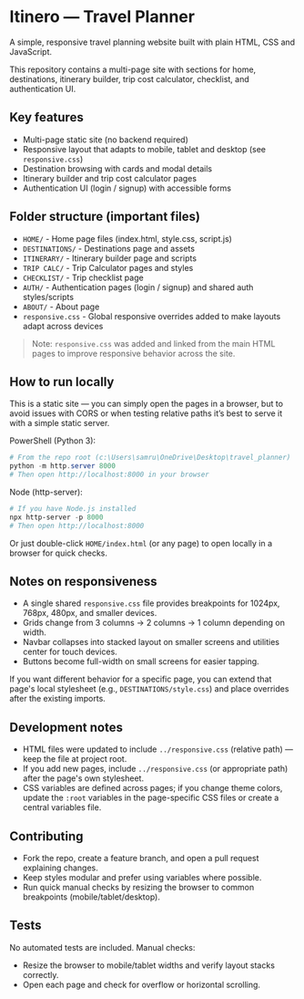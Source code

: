 # Itinero — Travel Planner

A simple, responsive travel planning website built with plain HTML, CSS and JavaScript.

This repository contains a multi-page site with sections for home, destinations, itinerary builder, trip cost calculator, checklist, and authentication UI.

## Key features

- Multi-page static site (no backend required)
- Responsive layout that adapts to mobile, tablet and desktop (see `responsive.css`)
- Destination browsing with cards and modal details
- Itinerary builder and trip cost calculator pages
- Authentication UI (login / signup) with accessible forms

## Folder structure (important files)

- `HOME/` - Home page files (index.html, style.css, script.js)
- `DESTINATIONS/` - Destinations page and assets
- `ITINERARY/` - Itinerary builder page and scripts
- `TRIP CALC/` - Trip Calculator pages and styles
- `CHECKLIST/` - Trip checklist page
- `AUTH/` - Authentication pages (login / signup) and shared auth styles/scripts
- `ABOUT/` - About page
- `responsive.css` - Global responsive overrides added to make layouts adapt across devices

> Note: `responsive.css` was added and linked from the main HTML pages to improve responsive behavior across the site.

## How to run locally

This is a static site — you can simply open the pages in a browser, but to avoid issues with CORS or when testing relative paths it’s best to serve it with a simple static server.

PowerShell (Python 3):

```powershell
# From the repo root (c:\Users\samru\OneDrive\Desktop\travel_planner)
python -m http.server 8000
# Then open http://localhost:8000 in your browser
```

Node (http-server):

```powershell
# If you have Node.js installed
npx http-server -p 8000
# Then open http://localhost:8000
```

Or just double-click `HOME/index.html` (or any page) to open locally in a browser for quick checks.

## Notes on responsiveness

- A single shared `responsive.css` file provides breakpoints for 1024px, 768px, 480px, and smaller devices.
- Grids change from 3 columns → 2 columns → 1 column depending on width.
- Navbar collapses into stacked layout on smaller screens and utilities center for touch devices.
- Buttons become full-width on small screens for easier tapping.

If you want different behavior for a specific page, you can extend that page's local stylesheet (e.g., `DESTINATIONS/style.css`) and place overrides after the existing imports.

## Development notes

- HTML files were updated to include `../responsive.css` (relative path) — keep the file at project root.
- If you add new pages, include `../responsive.css` (or appropriate path) after the page's own stylesheet.
- CSS variables are defined across pages; if you change theme colors, update the `:root` variables in the page-specific CSS files or create a central variables file.

## Contributing

- Fork the repo, create a feature branch, and open a pull request explaining changes.
- Keep styles modular and prefer using variables where possible.
- Run quick manual checks by resizing the browser to common breakpoints (mobile/tablet/desktop).

## Tests

No automated tests are included. Manual checks:

- Resize the browser to mobile/tablet widths and verify layout stacks correctly.
- Open each page and check for overflow or horizontal scrolling.


